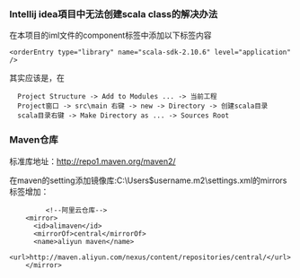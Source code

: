 ### Intellij idea項目中无法创建scala class的解决办法

在本项目的iml文件的component标签中添加以下标签内容
```
<orderEntry type="library" name="scala-sdk-2.10.6" level="application" />
```

其实应该是，在
```
  Project Structure -> Add to Modules ... -> 当前工程
  Project窗口 -> src\main 右键 -> new -> Directory -> 创建scala目录
  scala目录右键 -> Make Directory as ... -> Sources Root
```

### Maven仓库
标准库地址：http://repo1.maven.org/maven2/

在maven的setting添加镜像库:C:\Users\$username\.m2\settings.xml的mirrors标签增加：
```
         <!--阿里云仓库-->
    <mirror>
      <id>alimaven</id>
      <mirrorOf>central</mirrorOf>
      <name>aliyun maven</name>
      <url>http://maven.aliyun.com/nexus/content/repositories/central/</url>
    </mirror>
```
